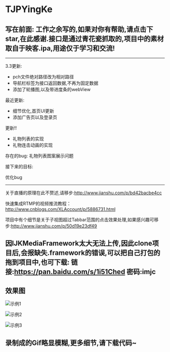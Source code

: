 
TJPYingKe
==

写在前面: 工作之余写的,如果对你有帮助,请点击下star,在此感谢.接口是通过青花瓷抓取的,项目中的素材取自于映客.ipa,用途仅于学习和交流!
--

***
3.3更新: 

* pch文件绝对路径改为相对路径 
* 导航栏标签为接口返回数据,不再为固定数据
* 添加了轮播图,以及带进度条的webView

最近更新:

* 细节优化,首页UI更新
* 添加广告页以及登录页

更新!!
* 礼物列表的实现
* 礼物连击动画的实现

存在的bug:
    礼物列表图案展示问题

接下来的目标:

优化bug


***


关于直播的原理在此不赘述,请移步:<http://www.jianshu.com/p/bd42bacbe4cc>

快速集成RTMP的视频推流教程：<http://www.cnblogs.com/XLAccount/p/5886731.html>

项目中有个细节是关于子视图超过Tabbar范围的点击效果处理,如果感兴趣可移步:<http://www.jianshu.com/p/50d19e23df49>

因IJKMediaFramework太大无法上传,因此clone项目后,会报缺失.framework的错误,可以把自己打包的拖到项目中,也可下载:
链接:<https://pan.baidu.com/s/1i51Ched> 密码:imjc
--

效果图
--

![示例1](https://github.com/CodeAcmen/TJPYingKe/blob/master/TJPYingKe/Advertise.gif)

![示例2](https://github.com/CodeAcmen/TJPYingKe/blob/master/TJPYingKe/topClick.gif)

![示例3](https://github.com/CodeAcmen/TJPYingKe/blob/master/TJPYingKe/TJPYingKe.gif)

录制成的Gif略显模糊,更多细节,请下载代码~
--

